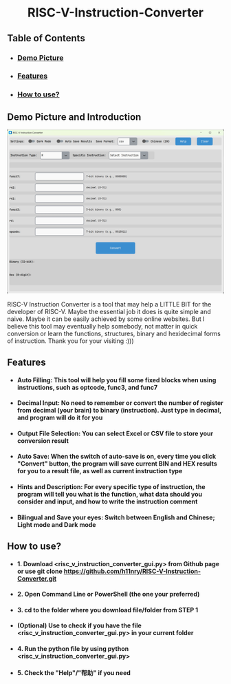 <h1 align = "center">
  RISC-V-Instruction-Converter
</h1>

## Table of Contents
- ### [Demo Picture](https://github.com/h11nry/RISC-V-Instruction-Converter/blob/main/README.md#demo-picture-and-introduction)
- ### [Features](https://github.com/h11nry/RISC-V-Instruction-Converter/blob/main/README.md#features)
- ### [How to use?](https://github.com/h11nry/RISC-V-Instruction-Converter/blob/main/README.md#how-to-use-1)

## Demo Picture and Introduction

![alt text](https://github.com/h11nry/RISC-V-Instruction-Converter/blob/37b48b497c0d7d177f847e29ad83e58fba4fc66f/GUIToolPic.jpg)

RISC-V Instruction Converter is a tool that may help a LITTLE BIT for the developer of RISC-V. Maybe the essential job it does is quite simple and naive. Maybe it can be easily achieved by some online websites. But I believe this tool may eventually help somebody, not matter in quick conversion or learn the functions, structures, binary and hexidecimal forms of instruction. Thank you for your visiting :)))

## Features

- #### Auto Filling: This tool will help you fill some fixed blocks when using instructions, such as optcode, func3, and func7
- #### Decimal Input: No need to remember or convert the number of register from decimal (your brain) to binary (instruction). Just type in decimal, and program will do it for you
- #### Output File Selection: You can select Excel or CSV file to store your conversion result
- #### Auto Save: When the switch of auto-save is on, every time you click "Convert" button, the program will save current BIN and HEX results for you to a result file, as well as current instruction type
- #### Hints and Description: For every specific type of instruction, the program will tell you what is the function, what data should you consider and input, and how to write the instruction comment
- #### Bilingual and Save your eyes: Switch between English and Chinese; Light mode and Dark mode

## How to use?
- #### 1. Download <risc_v_instruction_converter_gui.py> from Github page or use git clone https://github.com/h11nry/RISC-V-Instruction-Converter.git
- #### 2. Open Command Line or PowerShell (the one your preferred)
- #### 3. cd to the folder where you download file/folder from STEP 1
- #### (Optional) Use <ls> to check if you have the file <risc_v_instruction_converter_gui.py> in your current folder
- #### 4. Run the python file by using python <risc_v_instruction_converter_gui.py>
- #### 5. Check the "Help"/"帮助" if you need
